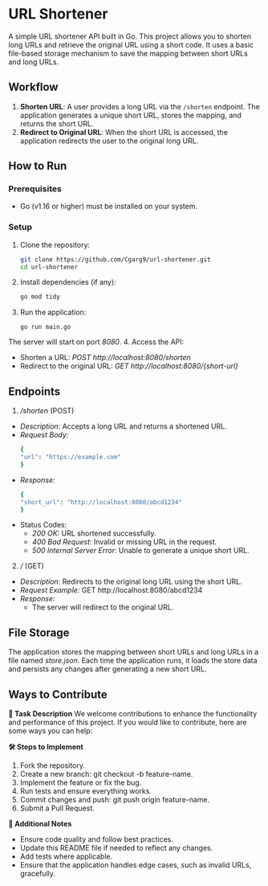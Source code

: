 # URL Shortener

A simple URL shortener API built in Go. This project allows you to shorten long URLs and retrieve the original URL using a short code. It uses a basic file-based storage mechanism to save the mapping between short URLs and long URLs.

## Workflow

1. **Shorten URL**: A user provides a long URL via the `/shorten` endpoint. The application generates a unique short URL, stores the mapping, and returns the short URL.
2. **Redirect to Original URL**: When the short URL is accessed, the application redirects the user to the original long URL.

## How to Run

### Prerequisites

- Go (v1.16 or higher) must be installed on your system.

### Setup

1. Clone the repository:
   ```bash
   git clone https://github.com/Cgarg9/url-shortener.git
   cd url-shortener
    ```
2. Install dependencies (if any):
    ```bash
    go mod tidy
    ```
3. Run the application:
    ```
    go run main.go
    ```
The server will start on port *8080*.
4. Access the API:
- Shorten a URL: *POST http://localhost:8080/shorten*
- Redirect to the original URL: *GET http://localhost:8080/{short-url}*

## Endpoints

1. */shorten* (POST)
- *Description*: Accepts a long URL and returns a shortened URL.
- *Request Body:*
    ```bash 
    {
  "url": "https://example.com"
    }
    ```
- *Response:*
    ```bash
    {
  "short_url": "http://localhost:8080/abcd1234"
    }
    ```
- Status Codes:
    - *200 OK:* URL shortened successfully.
    - *400 Bad Request:* Invalid or missing URL in the request.
    - *500 Internal Server Error:* Unable to generate a unique short URL.

2. */* (GET)
- *Description:* Redirects to the original long URL using the short URL.
- *Request Example:* GET http://localhost:8080/abcd1234
- *Response:*
    - The server will redirect to the original URL.

## File Storage 

The application stores the mapping between short URLs and long URLs in a file named *store.json*. Each time the application runs, it loads the store data and persists any changes after generating a new short URL.

## Ways to Contribute

**📌 Task Description**
We welcome contributions to enhance the functionality and performance of this project. If you would like to contribute, here are some ways you can help:

**🛠 Steps to Implement**
1. Fork the repository.
2. Create a new branch: git checkout -b feature-name.
3. Implement the feature or fix the bug.
4. Run tests and ensure everything works.
5. Commit changes and push: git push origin feature-name.
6. Submit a Pull Request.

**📌 Additional Notes**
- Ensure code quality and follow best practices.
- Update this README file if needed to reflect any changes.
- Add tests where applicable.
- Ensure that the application handles edge cases, such as invalid URLs, gracefully.



